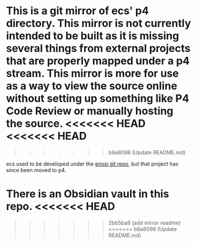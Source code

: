 This is a git mirror of ecs' p4 directory. This mirror is not currently intended
to be built as it is missing several things from external projects that are 
properly mapped under a p4 stream. This mirror is more for use as a way to view
the source online without setting up something like P4 Code Review or manually 
hosting the source.
<<<<<<< HEAD
<<<<<<< HEAD
=======
>>>>>>> b6a8098 (Update README.md)

ecs used to be developed under the [enosi git repo](https://github.com/sellesoft/enosi), but
that project has since been moved to p4.

There is an Obsidian vault in this repo.
<<<<<<< HEAD
=======
>>>>>>> 2bb5ba9 (add mirror readme)
=======
>>>>>>> b6a8098 (Update README.md)
